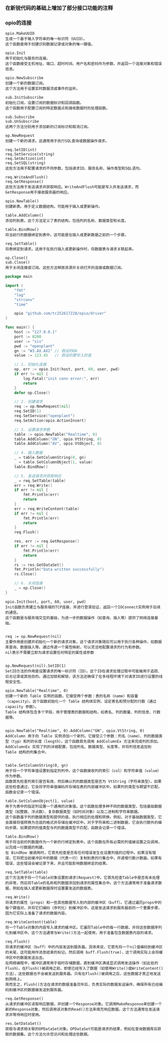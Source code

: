 ### 在新锐代码的基础上增加了部分接口功能的注释
### opio的连接


    opio.MakeUUID  
    生成一个基于输入字符串的唯一标识符（UUID）。
    这个函数是用于创建识别数据记录或对象的唯一键值。

    opio.Init
    用于初始化与服务的连接。
    这个函数接受主机地址、端口、超时时间、用户名和密码作为参数，并返回一个连接对象和错误信息。

    opio.NewSubscribe
    创建一个新的数据订阅。
    这个方法用于设置实时数据流或事件的监听。

    sub.InitSubscribe
    初始化订阅，设置订阅的数据标识和回调函数。
    这个函数用于配置订阅的特定数据点和接收数据时的处理函数。

    sub.Subscribe
    sub.UnSubscribe
    这两个方法分别用于添加新的订阅标识和取消订阅。

    op.NewRequest
    创建一个新的请求。这通常用于执行SQL查询或数据操作请求。

    req.SetID(int)
    req.SetService(string)
    req.SetAction(int)
    req.SetSQL(string)
    这些方法用于配置请求的不同参数，包括请求ID、服务名称、操作类型和SQL语句。

    req.WriteAndFlush()
    req.GetResponse()
    这些方法用于发送请求并获取响应。WriteAndFlush可能是写入并发送请求，而GetResponse用于接收服务器的响应。

    opio.NewTable()
    创建新表。用于定义数据结构，可能用于插入或更新操作。

    table.AddColumn()
    添加列到表。这个方法定义了表的结构，包括列的名称、数据类型和长度。

    table.BindRow()
    将当前行的数据绑定到表中。这可能是在插入或更新数据之前的一个步骤。

    req.SetTable()
    将表绑定到请求。这用于在执行插入或更新操作时，将数据表与请求关联起来。

    op.Close()
    sub.Close()
    用于关闭连接或订阅。这些方法释放资源并关闭打开的连接或数据订阅。


```go
package main

import (
	"fmt"
	"log"
	"strconv"
	"time"

	opio "github.com/tc252617228/opio/driver"
)

func main() {
	host := "127.0.0.1"
	port := 8200
	user := "sis"
	pwd := "openplant"
	gn := "W3.AX.AX1" // 假设的GN
	value := 123.45   // 假设的要写入的值

	// 1. 初始化连接
	op, err := opio.Init(host, port, 60, user, pwd)
	if err != nil {
		log.Fatal("init conn error:", err)
		return
	}
	defer op.Close()

	// 2. 创建请求
	req := op.NewRequest(nil)
	req.SetID(1)
	req.SetService("openplant")
	req.SetAction(opio.ActionInsert)

	// 3. 设置请求参数
	table := opio.NewTable("Realtime", 0)
	table.AddColumn("GN", opio.VtString, 0)
	table.AddColumn("AV", opio.VtObject, 0)

	// 4. 插入数据
	_ = table.SetColumnString(0, gn)
	_ = table.SetColumnObject(1, value)
	table.BindRow()

	// 5. 发送请求并获取响应
	_ = req.SetTable(table)
	err = req.Write()
	if err != nil {
		fmt.Println(err)
		return
	}
	err = req.WriteContent(table)
	if err != nil {
		fmt.Println(err)
		return
	}
	req.Flush()

	res, err := req.GetResponse()
	if err != nil {
		fmt.Println(err)
		return
	}
	rs := res.GetDataSet()
	fmt.Println("Data written successfully")
	rs.Close()

	// 6. 关闭连接
	_ = op.Close()
}

```


```
opio.Init(host, port, 60, user, pwd)
Init函数负责建立与服务端的TCP连接，并进行登录验证，返回一个IOConnect实例用于后续的通信。
这个函数是与服务端交互的基础，为进一步的数据操作（如查询、插入等）提供了网络连接基础。


req := op.NewRequest(nil)
主要作用是创建并初始化一个新的请求对象。这个请求对象随后可以用于执行各种操作，如数据库查询、数据插入等。通过传递一个属性映射，可以灵活地配置请求的行为和参数。
nil表示不需要立即为请求设置任何特定的属性或参数


op.NewRequest(nil).SetID(1)
SetID方法的作用是设置请求的唯一标识符（ID）。这个ID在请求处理过程中可能被用于追踪、日志记录或其他目的。通过加锁和解锁，该方法还确保了在多线程环境下对请求ID进行设置的线程安全性。

opio.NewTable("Realtime", 0)
创建一个新的 Table 实例的函数。它接受两个参数：表的名称（name）和容量（capacity）。这个函数初始化一个 Table 结构体实例，设定表名和预分配的行数（通过 capacity 参数）。
Table 结构体包含多个字段，用于管理表的数据和结构，如表名、列的数量、列的信息、行数据等。


opio.NewTable("Realtime", 0).AddColumn("GN", opio.VtString, 0)
AddColumn 用于向 Table 实例添加一个新列。它接受三个参数：列名（name）、列的数据类型（typ）和列的长度（length）。这个函数首先调用 AddColumnEx 方法来完成列的添加。
AddColumnEx 实现了列的详细配置，包括列名、数据类型、长度等，并将列信息追加到 Table 结构的列集合中。


table.SetColumnString(0, gn)
用于将一个字符串值设置到指定的列中。这个函数接收列的索引（col）和字符串值（value）作为参数。
函数首先检查列索引是否有效，然后确认列的数据类型是否为 VtString（字符串类型）。如果这些检查通过，它会将字符串值编码并存储在表的内部缓冲区中。如果列的类型与期望不匹配，函数会记录一个错误。

table.SetColumnObject(1, value)
用于为表中的指定列设置一个通用的对象值。这个函数处理多种不同的数据类型，包括基础数据类型（如整数、浮点数）、复杂数据类型（如时间对象）以及二进制和字符串数据。
这个函数基于列的数据类型和提供的值，执行相应的处理和转换。例如，对于基础数据类型，它会直接将值转换为合适的格式并存储在缓冲区中。对于字符串和二进制数据，它会执行额外的编码步骤。如果提供的值类型与列的数据类型不匹配，函数会记录一个错误。

table.BindRow()
用于将当前的列数据作为一个新的行绑定到表中。这个函数在所有必需的列值被设置之后调用，以完成一行数据的构建。
在 BindRow 被调用时，它首先检查是否有任何错误发生在设置列值的过程中。如果没有错误，它将把当前缓冲区中的数据（代表一行）复制到表的行集合中，并递增行数计数器。如果有错误，这些错误会被记录下来，并且可能影响数据绑定的结果。

req.SetTable(table)
这个方法用于将一个Table对象设置到请求(Request)中。它首先检查Table中是否有未处理的异常，然后将Table的名称和列数据添加到请求的属性集合中。这个方法通常用于准备请求数据，例如在插入或更新数据库时设置要发送的数据表。

req.Write()
将请求的属性（props）和一些其他数据写入到内部的缓冲区（buff）。它通过遍历props中的每个键值对，并将它们编码（序列化）到缓冲区中。这是发送请求到服务器前的一个重要步骤，因为它实际上准备了请求的数据内容。

req.WriteContent(table)
将一个Table对象的内容写入请求的缓冲区。它遍历Table中的每一行数据，并将这些数据序列化到缓冲区中。这个方法通常与Write()方法一起使用，用于准备包含数据表内容的请求。

req.Flush()
将请求的缓冲区（buff）中的内容发送到服务器。具体来说，它首先将一个nil值编码到缓冲区的末尾，这可能用作消息结束的标记。然后调用 buff.Flush(true)，这个调用实际上会将缓冲区中的数据发送出去。
在网络编程中，缓冲区通常用于临时存储数据，直到缓冲区满或显式调用发送操作（如此处的Flush）。在Flush()被调用之前，即使已经写入了数据（如使用Write()或WriteContent()方法），这些数据也不会被发送到服务器。只有在Flush()被调用之后，这些数据才真正地发送到网络上。
简而言之，Flush()方法在请求的数据准备完毕后，负责实际的数据发送操作，确保所有已经编码到缓冲区的数据被发送到服务器。

req.GetResponse()
从请求的缓冲区读取响应数据，并创建一个Response对象。它调用MakeResponse来创建一个新的Response对象，然后调用该对象的Read()方法来填充响应数据。这个方法通常在发送请求并等待响应时使用。

res.GetDataSet()
获取与请求相关联的OPDataSet对象。OPDataSet可能是请求的结果，例如在查询数据库后获取的数据集。这个方法允许您访问和处理这些数据。
```

